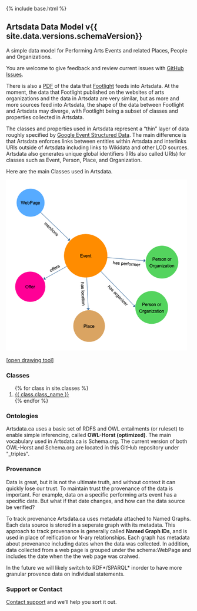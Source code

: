 {% include base.html %}

## Artsdata Data Model v{{ site.data.versions.schemaVersion}}

A simple data model for Performing Arts Events and related Places, People and Organizations. 

You are welcome to give feedback and review current issues with [GitHub Issues](https://github.com/culturecreates/artsdata-data-model/issues). 

There is also a [PDF](https://drive.google.com/open?id=10-bnlDKv7w7LREakZ9b40BajbY39gbhJ) of the data that [Footlight](https://www.culturecreates.com/en/index.html#vision) feeds into Artsdata.  At the moment, the data that Footlight published on the websites of arts organizations and the data in Artsdata are very similar, but as more and more sources feed into Artsdata, the shape of the data between Footlight and Artsdata may diverge, with Footlight being a subset of classes and properties collected in Artsdata.

The classes and properties used in Artsdata represent a “thin” layer of data
roughly specified by [Google Event Structured Data](https://developers.google.com/search/docs/data-types/event).  The main difference is that Artsdata enforces links between entities within Artsdata and interlinks URIs outside of Artsdata including links to Wikidata and other LOD sources.  Artsdata also generates unique global identifiers (IRIs also called URIs) for classes such as Event, Person, Place, and Organization.

Here are the main Classes used in Artsdata.

![Image](images/artsdata_event_model-3.png)

[[open drawing tool](https://www.yworks.com/yed-live/?file=https://gist.githubusercontent.com/saumier/c1d9b2a3392a1e03c8a14d9fbc2ac5d6/raw/8113c090a24e81c86c64d7a9425b865032a51517/artsdata_event_model)]

### Classes

<ol>
{% for class in site.classes %}
<li>
    <a href="{{ base }}{{ class.url }}">
        {{ class.class_name }}
    </a>
</li>
{% endfor %}
</ol>

### Ontologies

Artsdata.ca uses a basic set of RDFS and OWL entailments (or ruleset) to enable simple inferencing, called **OWL-Horst (optimized)**. The main vocabulary used in Artsdata.ca is Schema.org. The current version of both OWL-Horst and Schema.org are located in this GitHub repository under "_triples". 

### Provenance

Data is great, but it is not the ultimate truth, and without context it can quickly lose our trust.  To maintain trust   the provenance of the data is important. For example, data on a specific performing arts event has a specific date. But what if that date changes, and how can the data source be verified? 

To track provenance Artsdata.ca uses metadata attached to Named Graphs. Each data source is stored in a seperate graph with its metadata.  This approach to track provenance is generally called **Named Graph IDs**, and is used in place of reification or N-ary relationships.  Each graph has metadata about provenance including dates when the data was collected.  In addition, data collected from a web page is grouped under the schema:WebPage and includes the date when the the web page was cralwed. 

In the future we will likely switch to RDF*/SPARQL* inorder to have more granular provence data on individual statements.

### Support or Contact

[Contact support](mailto:support@culturecreates.com) and we’ll help you sort it out.
